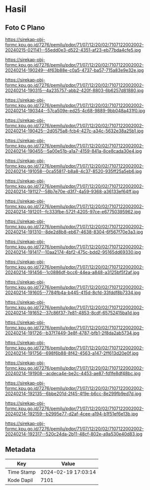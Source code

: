 # Hasil

## Foto C Plano

https://sirekap-obj-formc.kpu.go.id/7276/pemilu/pdpr/71/07/12/20/02/7107122002002-20240215-021141--55edd0e3-d522-4351-af23-eb77bda4cfe5.jpg

https://sirekap-obj-formc.kpu.go.id/7276/pemilu/pdpr/71/07/12/20/02/7107122002002-20240214-190249--4f63b88e-c0a5-4737-ba57-715a83e9e32e.jpg

https://sirekap-obj-formc.kpu.go.id/7276/pemilu/pdpr/71/07/12/20/02/7107122002002-20240214-190315--4a235757-abb2-420f-8803-6b6257d81880.jpg

https://sirekap-obj-formc.kpu.go.id/7276/pemilu/pdpr/71/07/12/20/02/7107122002002-20240214-190344--57ca509e-ed25-4c68-9889-9bb048a431f0.jpg

https://sirekap-obj-formc.kpu.go.id/7276/pemilu/pdpr/71/07/12/20/02/7107122002002-20240214-190425--2d0575a8-fcb4-427c-a34c-5632e38a25b1.jpg

https://sirekap-obj-formc.kpu.go.id/7276/pemilu/pdpr/71/07/12/20/02/7107122002002-20240214-190455--5a00e51b-a1a7-4159-841a-8ce8cada30e4.jpg

https://sirekap-obj-formc.kpu.go.id/7276/pemilu/pdpr/71/07/12/20/02/7107122002002-20240214-191058--0ca55817-b8a8-4c37-8520-935ff25a5eb6.jpg

https://sirekap-obj-formc.kpu.go.id/7276/pemilu/pdpr/71/07/12/20/02/7107122002002-20240214-191127--58b7e70e-d3f7-4a59-9368-a36133ef64ff.jpg

https://sirekap-obj-formc.kpu.go.id/7276/pemilu/pdpr/71/07/12/20/02/7107122002002-20240214-191201--fc333fbe-572f-4205-97ce-e67750395962.jpg

https://sirekap-obj-formc.kpu.go.id/7276/pemilu/pdpr/71/07/12/20/02/7107122002002-20240214-191310--8de2d8b8-eb67-4638-8304-6f567f70e3a3.jpg

https://sirekap-obj-formc.kpu.go.id/7276/pemilu/pdpr/71/07/12/20/02/7107122002002-20240214-191417--10aa2174-4bf2-475c-bdd2-95165dd69330.jpg

https://sirekap-obj-formc.kpu.go.id/7276/pemilu/pdpr/71/07/12/20/02/7107122002002-20240214-191456--1c0886df-bcc6-44ea-a848-a3125bf5f2af.jpg

https://sirekap-obj-formc.kpu.go.id/7276/pemilu/pdpr/71/07/12/20/02/7107122002002-20240214-191605--7784fb4a-b445-415d-8cfd-33fddf8b7334.jpg

https://sirekap-obj-formc.kpu.go.id/7276/pemilu/pdpr/71/07/12/20/02/7107122002002-20240214-191652--37c86f37-7e81-4853-8cdf-65752415ba1d.jpg

https://sirekap-obj-formc.kpu.go.id/7276/pemilu/pdpr/71/07/12/20/02/7107122002002-20240214-191726--b37f7449-3e8f-4787-bfb1-2f8da2ab5734.jpg

https://sirekap-obj-formc.kpu.go.id/7276/pemilu/pdpr/71/07/12/20/02/7107122002002-20240214-191756--698f6b88-8f42-4563-a147-2ff613d20e0f.jpg

https://sirekap-obj-formc.kpu.go.id/7276/pemilu/pdpr/71/07/12/20/02/7107122002002-20240214-191908--acdeca4e-be2c-4453-ae87-fd1fe8df48bc.jpg

https://sirekap-obj-formc.kpu.go.id/7276/pemilu/pdpr/71/07/12/20/02/7107122002002-20240214-192135--6bbe201d-2f45-4f9e-b6cc-8e299fb9ed7d.jpg

https://sirekap-obj-formc.kpu.go.id/7276/pemilu/pdpr/71/07/12/20/02/7107122002002-20240214-192159--b2995e77-d2af-4cee-a194-b1f51ef6e13b.jpg

https://sirekap-obj-formc.kpu.go.id/7276/pemilu/pdpr/71/07/12/20/02/7107122002002-20240214-192317--520c24da-2b11-48cf-802e-a9a530e40d83.jpg


## Metadata

| Key        | Value               |
| ---------- | ------------------- |
| Time Stamp | 2024-02-19 17:03:14 |
| Kode Dapil | 7101                |



